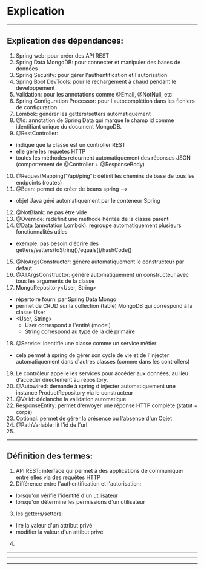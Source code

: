 # Explication

---

## Explication des dépendances:
1. Spring web: pour créer des API REST
2. Spring Data MongoDB: pour connecter et manipuler des bases de données
3. Spring Security: pour gérer l'authentification et l'autorisation
4. Spring Boot DevTools: pour le rechargement à chaud pendant le développement
5. Validation: pour les annotations comme @Email, @NotNull, etc
6. Spring Configuration Processor: pour l'autocomplétion dans les fichiers de configuration
7. Lombok: générer les getters/setters automatiquement
8. @Id: annotation de Spring Data qui marque le champ id comme identifiant unique du document MongoDB.
9. @RestController:
- indique que la classe est un controller REST
- elle gére les requetes HTTP
- toutes les méthodes retournent automatiquement des réponses JSON (comportement de @Controller + @ResponseBody)
10. @RequestMapping("/api/ping"): définit les chemins de base de tous les endpoints (routes)
11. @Bean: permet de créer de beans spring -->
- objet Java géré automatiquement par le conteneur Spring
12. @NotBlank: ne pas être vide
13. @Override: redéfinit une méthode héritée de la classe parent
14. @Data (annotation Lombok): regroupe automatiquement plusieurs fonctionnalités utiles
- exemple: pas besoin d'écrire des getters/setters/toString()/equals()/hashCode()
15. @NoArgsConstructor: génére automatiquement le constructeur par défaut
16. @AllArgsConstructor: génére automatiquement un constructeur avec tous les arguments de la classe
17. MongoRepository<User, String>
- répertoire fourni par Spring Data Mongo
- permet de CRUD sur la collection (table) MongoDB qui correspond à la classe User
- <User, String>
    - User correspond à l'entité (model)
    - String correspond au type de la clé primaire
18. @Service: identifie une classe comme un service métier
- cela permet à spring de gérer son cycle de vie et de l'injecter automatiquement dans d'autres classes (comme dans les controllers)
19. Le contrôleur appelle les services pour accéder aux données, au lieu d’accéder directement au repository.
20. @Autowired: demande à spring d'injecter automatiquement une instance ProductRepository via le constructeur
21. @Valid: déclanche la validation automatique
22. ResponseEntity: permet d'envoyer une réponse HTTP compléte (statut + corps)
23. Optional: permet de gérer la présence ou l'absence d'un Objet
24. @PathVariable: lit l'id de l'url
25. 

---

## Définition des termes:
1. API REST: interface qui permet à des applications de communiquer entre elles via des requêtes HTTP
2. Différence entre l'authentification et l'autorisation:
- lorsqu'on vérifie l'identité d'un utilisateur
- lorsqu'on détermine les permissions d'un utilisateur
3. les getters/setters:
- lire la valeur d'un attribut privé
- modifier la valeur d'un attibut privé
4. 

---

---

---